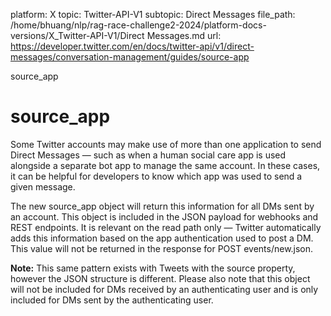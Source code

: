 platform: X
topic: Twitter-API-V1
subtopic: Direct Messages
file_path: /home/bhuang/nlp/rag-race-challenge2-2024/platform-docs-versions/X_Twitter-API-V1/Direct Messages.md
url: https://developer.twitter.com/en/docs/twitter-api/v1/direct-messages/conversation-management/guides/source-app

source\_app

# source\_app

Some Twitter accounts may make use of more than one application to send Direct Messages — such as when a human social care app is used alongside a separate bot app to manage the same account. In these cases, it can be helpful for developers to know which app was used to send a given message.

The new source\_app object will return this information for all DMs sent by an account. This object is included in the JSON payload for webhooks and REST endpoints. It is relevant on the read path only — Twitter automatically adds this information based on the app authentication used to post a DM. This value will not be returned in the response for POST events/new.json.

**Note:** This same pattern exists with Tweets with the source property, however the JSON structure is different. Please also note that this object will not be included for DMs received by an authenticating user and is only included for DMs sent by the authenticating user.